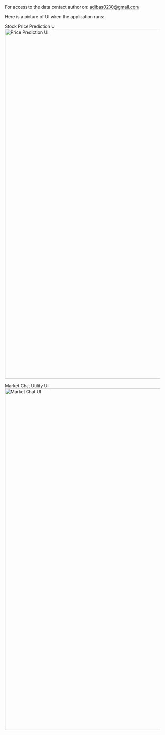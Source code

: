 For access to the data contact author on: adibas0230@gmail.com

Here is a picture of UI when the application runs:

Stock Price Prediction UI
<img width="1135" alt="Price Prediction UI" src="https://github.com/user-attachments/assets/24a21f0c-a304-45d7-87ff-fa40b1754ec3" />


Market Chat Utility UI
<img width="1108" alt="Market Chat UI" src="https://github.com/user-attachments/assets/aa54d3e0-1460-4240-8b12-74c8f4bfa6ad" />
